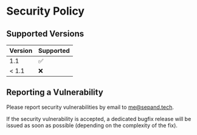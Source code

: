 # Security Policy

## Supported Versions

| Version       | Supported          |
| ------------- | ------------------ |
| 1.1           | :white_check_mark: |
| < 1.1         | :x:                |

## Reporting a Vulnerability

Please report security vulnerabilities by email to [me@sepand.tech](mailto:me@sepand.tech "me@sepand.tech").

If the security vulnerability is accepted, a dedicated bugfix release will be issued as soon as possible (depending on the complexity of the fix).